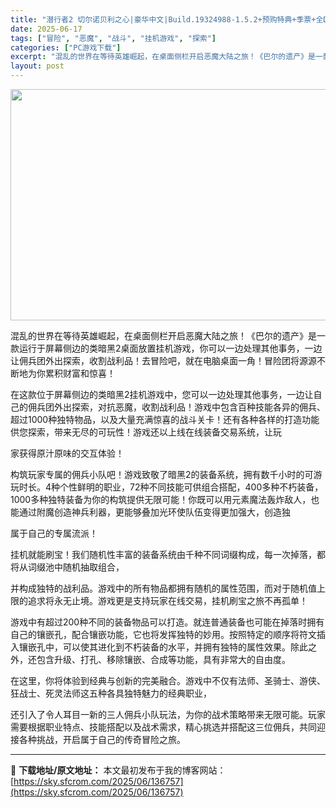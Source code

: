 ```yaml
---
title: "潜行者2 切尔诺贝利之心|豪华中文|Build.19324988-1.5.2+预购特典+季票+全DLC|解压即撸|"
date: 2025-06-17
tags: ["冒险", "恶魔", "战斗", "挂机游戏", "探索"]
categories: ["PC游戏下载"]
excerpt: "混乱的世界在等待英雄崛起，在桌面侧栏开启恶魔大陆之旅！《巴尔的遗产》是一款运行于屏幕侧边的类暗黑2桌面放置挂机游戏，你可以一边处理其他事务，一边让佣兵团外出探索，收割战利品！去冒险吧，就在电脑桌面一角！冒险团将源源不断地为你累积财富和惊喜！ 在这款位于屏幕侧边的类暗黑2挂机游戏中，您可以一边处理其他&hellip;"
layout: post
---
```


<img class="aligncenter size-full wp-image-87229" src="https://sky.sfcrom.com/wp-content/uploads/2024/11/2024112102303166.webp" alt="" width="660" height="370" />

混乱的世界在等待英雄崛起，在桌面侧栏开启恶魔大陆之旅！《巴尔的遗产》是一款运行于屏幕侧边的类暗黑2桌面放置挂机游戏，你可以一边处理其他事务，一边让佣兵团外出探索，收割战利品！去冒险吧，就在电脑桌面一角！冒险团将源源不断地为你累积财富和惊喜！

在这款位于屏幕侧边的类暗黑2挂机游戏中，您可以一边处理其他事务，一边让自己的佣兵团外出探索，对抗恶魔，收割战利品！游戏中包含百种技能各异的佣兵、超过1000种独特物品，以及大量充满惊喜的战斗关卡！还有各种各样的打造功能供您探索，带来无尽的可玩性！游戏还以上线在线装备交易系统，让玩

家获得原汁原味的交互体验！

构筑玩家专属的佣兵小队吧！游戏致敬了暗黑2的装备系统，拥有数千小时的可游玩时长。4种个性鲜明的职业，72种不同技能可供组合搭配，400多种不朽装备，1000多种独特装备为你的构筑提供无限可能！你既可以用元素魔法轰炸敌人，也能通过附魔创造神兵利器，更能够叠加光环使队伍变得更加强大，创造独

属于自己的专属流派！

挂机就能刷宝！我们随机性丰富的装备系统由千种不同词缀构成，每一次掉落，都将从词缀池中随机抽取组合，

并构成独特的战利品。游戏中的所有物品都拥有随机的属性范围，而对于随机值上限的追求将永无止境。游戏更是支持玩家在线交易，挂机刷宝之旅不再孤单！

游戏中有超过200种不同的装备物品可以打造。就连普通装备也可能在掉落时拥有自己的镶嵌孔，配合镶嵌功能，它也将发挥独特的妙用。按照特定的顺序将符文插入镶嵌孔中，可以使其进化到不朽装备的水平，并拥有独特的属性效果。除此之外，还包含升级、打孔、移除镶嵌、合成等功能，具有非常大的自由度。

在这里，你将体验到经典与创新的完美融合。游戏中不仅有法师、圣骑士、游侠、狂战士、死灵法师这五种各具独特魅力的经典职业，

还引入了令人耳目一新的三人佣兵小队玩法，为你的战术策略带来无限可能。玩家需要根据职业特点、技能搭配以及战术需求，精心挑选并搭配这三位佣兵，共同迎接各种挑战，开启属于自己的传奇冒险之旅。

---
📖 **下载地址/原文地址：** 本文最初发布于我的博客网站：[https://sky.sfcrom.com/2025/06/136757](https://sky.sfcrom.com/2025/06/136757)
